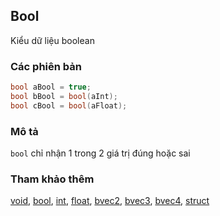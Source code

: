 ## Bool
Kiểu dữ liệu boolean

### Các phiên bản
```glsl
bool aBool = true;
bool bBool = bool(aInt);
bool cBool = bool(aFloat);
```

### Mô tả
```bool``` chỉ nhận 1 trong 2 giá trị đúng hoặc sai

### Tham khảo thêm
[void](/glossary/?lan=vi&search=void), [bool](/glossary/?lan=vi&search=bool), [int](/glossary/?lan=vi&search=int), [float](/glossary/?lan=vi&search=float), [bvec2](/glossary/?lan=vi&search=bvec2), [bvec3](/glossary/?lan=vi&search=bvec3), [bvec4](/glossary/?lan=vi&search=bvec4), [struct](/glossary/?lan=vi&search=struct)
